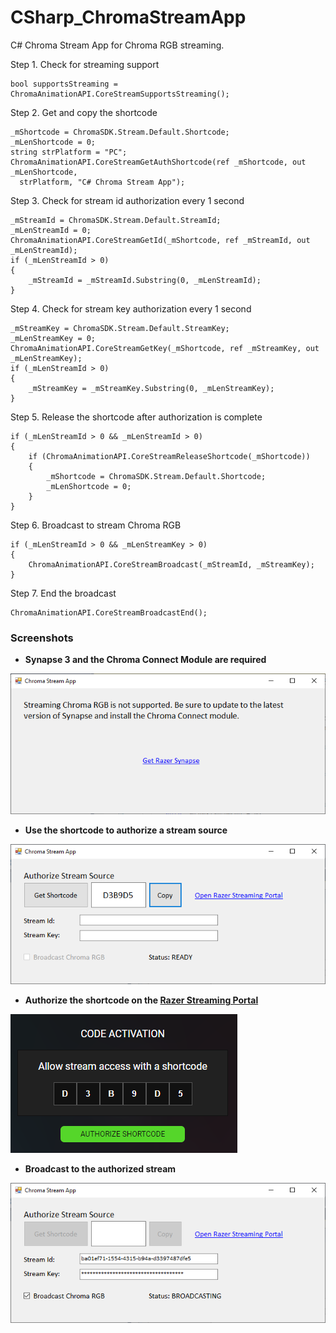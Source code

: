 # CSharp_ChromaStreamApp

C# Chroma Stream App for Chroma RGB streaming.

Step 1. Check for streaming support

```
bool supportsStreaming = ChromaAnimationAPI.CoreStreamSupportsStreaming();
```

Step 2. Get and copy the shortcode

```
_mShortcode = ChromaSDK.Stream.Default.Shortcode;
_mLenShortcode = 0;
string strPlatform = "PC";
ChromaAnimationAPI.CoreStreamGetAuthShortcode(ref _mShortcode, out _mLenShortcode,
  strPlatform, "C# Chroma Stream App");
```

Step 3. Check for stream id authorization every 1 second

```
_mStreamId = ChromaSDK.Stream.Default.StreamId;
_mLenStreamId = 0;
ChromaAnimationAPI.CoreStreamGetId(_mShortcode, ref _mStreamId, out _mLenStreamId);
if (_mLenStreamId > 0)
{
    _mStreamId = _mStreamId.Substring(0, _mLenStreamId);
}
```

Step 4. Check for stream key authorization every 1 second

```
_mStreamKey = ChromaSDK.Stream.Default.StreamKey;
_mLenStreamKey = 0;
ChromaAnimationAPI.CoreStreamGetKey(_mShortcode, ref _mStreamKey, out _mLenStreamKey);
if (_mLenStreamId > 0)
{
    _mStreamKey = _mStreamKey.Substring(0, _mLenStreamKey);
}
```

Step 5. Release the shortcode after authorization is complete

```
if (_mLenStreamId > 0 && _mLenStreamId > 0)
{
    if (ChromaAnimationAPI.CoreStreamReleaseShortcode(_mShortcode))
    {
        _mShortcode = ChromaSDK.Stream.Default.Shortcode;
        _mLenShortcode = 0;
    }
}
```

Step 6. Broadcast to stream Chroma RGB

```
if (_mLenStreamId > 0 && _mLenStreamKey > 0)
{
    ChromaAnimationAPI.CoreStreamBroadcast(_mStreamId, _mStreamKey);
}
```

Step 7. End the broadcast

```
ChromaAnimationAPI.CoreStreamBroadcastEnd();
```

### Screenshots

* **Synapse 3 and the Chroma Connect Module are required**

![image_1](images/image_1.png)

* **Use the shortcode to authorize a stream source**

![image_2](images/image_2.png)

* **Authorize the shortcode on the [Razer Streaming Portal](https://stream.razer.com/)**

![image_3](images/image_3.png)

* **Broadcast to the authorized stream**

![image_4](images/image_4.png)
